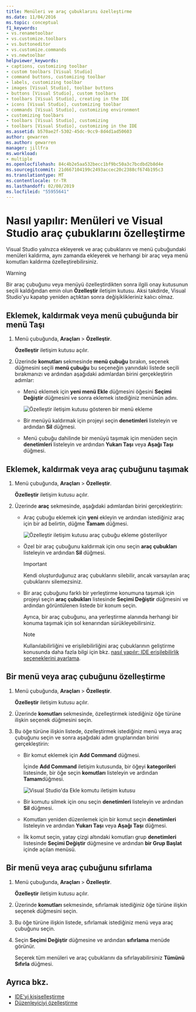 ```yaml
---
title: Menüleri ve araç çubuklarını özelleştirme
ms.date: 11/04/2016
ms.topic: conceptual
f1_keywords:
- vs.renametoolbar
- vs.customize.toolbars
- vs.buttoneditor
- vs.customize.commands
- vs.newtoolbar
helpviewer_keywords:
- captions, customizing toolbar
- custom toolbars [Visual Studio]
- command buttons, customizing toolbar
- labels, customizing toolbar
- images [Visual Studio], toolbar buttons
- buttons [Visual Studio], custom toolbars
- toolbars [Visual Studio], creating in the IDE
- icons [Visual Studio], customizing toolbar
- commands [Visual Studio], customizing environment
- customizing toolbars
- toolbars [Visual Studio], customizing
- toolbars [Visual Studio], customizing in the IDE
ms.assetid: b570ae2f-5302-45dc-9cc9-8d4d1ad50603
author: gewarren
ms.author: gewarren
manager: jillfra
ms.workload:
- multiple
ms.openlocfilehash: 84c4b2e5aa532becc1bf9bc50a3c7bcdbd2b8d4e
ms.sourcegitcommit: 21d667104199c2493accec20c2388cf674b195c3
ms.translationtype: MT
ms.contentlocale: tr-TR
ms.lasthandoff: 02/08/2019
ms.locfileid: "55955641"
---
```

# <a name="how-to-customize-menus-and-toolbars-in-visual-studio"></a>Nasıl yapılır: Menüleri ve Visual Studio araç çubuklarını özelleştirme

Visual Studio yalnızca ekleyerek ve araç çubuklarını ve menü çubuğundaki menüleri kaldırma, aynı zamanda ekleyerek ve herhangi bir araç veya menü komutları kaldırma özelleştirebilirsiniz.

> [!WARNING]
> Bir araç çubuğunu veya menüyü özelleştirdikten sonra ilgili onay kutusunun seçili kaldığından emin olun **Özelleştir** iletişim kutusu. Aksi takdirde, Visual Studio'yu kapatıp yeniden açtıktan sonra değişiklikleriniz kalıcı olmaz.

## <a name="add-remove-or-move-a-menu-on-the-menu-bar"></a>Eklemek, kaldırmak veya menü çubuğunda bir menü Taşı

1.  Menü çubuğunda, **Araçları** > **Özelleştir**.

     **Özelleştir** iletişim kutusu açılır.

2.  Üzerinde **komutları** sekmesinde **menü çubuğu** bırakın, seçenek düğmesini seçili **menü çubuğu** bu seçeneğin yanındaki listede seçili bırakmanızı ve ardından aşağıdaki adımlardan birini gerçekleştirin adımlar:

    -   Menü eklemek için **yeni menü Ekle** düğmesini öğesini **Seçimi Değiştir** düğmesini ve sonra eklemek istediğiniz menünün adını.

        ![Özelleştir iletişim kutusu gösteren bir menü ekleme](../ide/media/addmenu.png)

    -   Bir menüyü kaldırmak için projeyi seçin **denetimleri** listeleyin ve ardından **Sil** düğmesi.

    -   Menü çubuğu dahilinde bir menüyü taşımak için menüden seçin **denetimleri** listeleyin ve ardından **Yukarı Taşı** veya **Aşağı Taşı** düğmesi.

## <a name="add-remove-or-move-a-toolbar"></a>Eklemek, kaldırmak veya araç çubuğunu taşımak

1.  Menü çubuğunda, **Araçları** > **Özelleştir**.

     **Özelleştir** iletişim kutusu açılır.

2.  Üzerinde **araç** sekmesinde, aşağıdaki adımlardan birini gerçekleştirin:

    -   Araç çubuğu eklemek için **yeni** ekleyin ve ardından istediğiniz araç için bir ad belirtin, düğme **Tamam** düğmesi.

        ![Özelleştir iletişim kutusu araç çubuğu ekleme gösteriliyor](../ide/media/addtoolbar.png)

    -   Özel bir araç çubuğunu kaldırmak için onu seçin **araç çubukları** listeleyin ve ardından **Sil** düğmesi.

        > [!IMPORTANT]
        > Kendi oluşturduğunuz araç çubuklarını silebilir, ancak varsayılan araç çubuklarını silemezsiniz.

    -   Bir araç çubuğunu farklı bir yerleştirme konumuna taşımak için projeyi seçin **araç çubukları** listesinde **Seçimi Değiştir** düğmesini ve ardından görüntülenen listede bir konum seçin.

        Ayrıca, bir araç çubuğunu, ana yerleştirme alanında herhangi bir konuma taşımak için sol kenarından sürükleyebilirsiniz.

        > [!NOTE]
        > Kullanılabilirliğini ve erişilebilirliğini araç çubuklarının geliştirme konusunda daha fazla bilgi için bkz. [nasıl yapılır: IDE erişilebilirlik seçeneklerini ayarlama](../ide/reference/how-to-set-ide-accessibility-options.md).

## <a name="customizing_menu">Bir menü veya araç çubuğunu özelleştirme</a>

1.  Menü çubuğunda, **Araçları** > **Özelleştir**.

    **Özelleştir** iletişim kutusu açılır.

2.  Üzerinde **komutları** sekmesinde, özelleştirmek istediğiniz öğe türüne ilişkin seçenek düğmesini seçin.

3.  Bu öğe türüne ilişkin listede, özelleştirmek istediğiniz menü veya araç çubuğunu seçin ve sonra aşağıdaki adım gruplarından birini gerçekleştirin:

    -   Bir komut eklemek için **Add Command** düğmesi.

        İçinde **Add Command** iletişim kutusunda, bir öğeyi **kategorileri** listesinde, bir öğe seçin **komutları** listeleyin ve ardından **Tamam**düğmesi.

        ![Visual Studio'da Ekle komutu iletişim kutusu](../ide/media/addcommand.png)

    -   Bir komutu silmek için onu seçin **denetimleri** listeleyin ve ardından **Sil** düğmesi.

    -   Komutları yeniden düzenlemek için bir komut seçin **denetimleri** listeleyin ve ardından **Yukarı Taşı** veya **Aşağı Taşı** düğmesi.

    -   İlk komut seçin, yatay çizgi altındaki komutları grup **denetimleri** listesinde **Seçimi Değiştir** düğmesine ve ardından **bir Grup Başlat** içinde açılan menüsü.

## <a name="reset-a-menu-or-a-toolbar"></a>Bir menü veya araç çubuğunu sıfırlama

1.  Menü çubuğunda, **Araçları** > **Özelleştir**.

    **Özelleştir** iletişim kutusu açılır.

2.  Üzerinde **komutları** sekmesinde, sıfırlamak istediğiniz öğe türüne ilişkin seçenek düğmesini seçin.

3.  Bu öğe türüne ilişkin listede, sıfırlamak istediğiniz menü veya araç çubuğunu seçin.

4.  Seçin **Seçimi Değiştir** düğmesine ve ardından **sıfırlama** menüde görünür.

    Seçerek tüm menüleri ve araç çubuklarını da sıfırlayabilirsiniz **Tümünü Sıfırla** düğmesi.

## <a name="see-also"></a>Ayrıca bkz.

- [IDE'yi kişiselleştirme](../ide/personalizing-the-visual-studio-ide.md)
- [Düzenleyiciyi özelleştirme](../ide/customizing-the-editor.md)